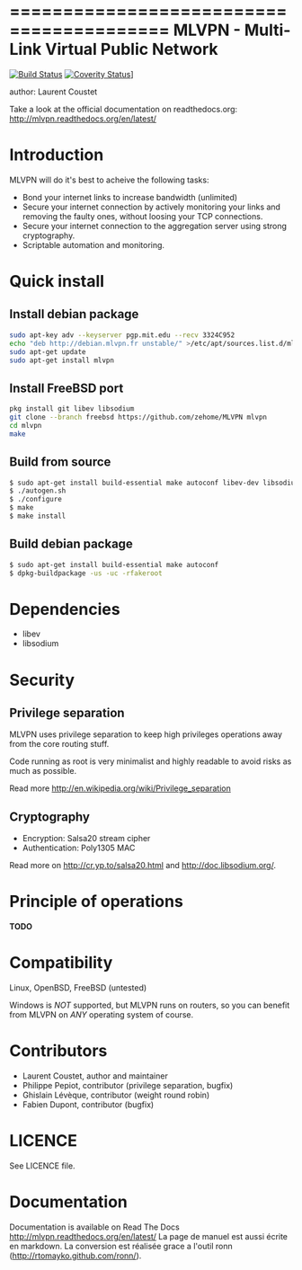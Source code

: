 =========================================
MLVPN - Multi-Link Virtual Public Network
=========================================
[![Build Status](https://travis-ci.org/zehome/MLVPN.svg?branch=ev)](https://travis-ci.org/zehome/MLVPN)
[![Coverity Status](https://scan.coverity.com/projects/4405/badge.svg)](https://scan.coverity.com/projects/4405)]

author: Laurent Coustet <ed arobase zehome.com>

Take a look at the official documentation on readthedocs.org: http://mlvpn.readthedocs.org/en/latest/

Introduction
============
MLVPN will do it's best to acheive the following tasks:

  * Bond your internet links to increase bandwidth (unlimited)
  * Secure your internet connection by actively monitoring
    your links and removing the faulty ones, without loosing
    your TCP connections.
  * Secure your internet connection to the aggregation server using
    strong cryptography.
  * Scriptable automation and monitoring.

Quick install
=============

Install debian package
----------------------
```sh
sudo apt-key adv --keyserver pgp.mit.edu --recv 3324C952
echo "deb http://debian.mlvpn.fr unstable/" >/etc/apt/sources.list.d/mlvpn.list
sudo apt-get update
sudo apt-get install mlvpn
```


Install FreeBSD port
--------------------
```sh
pkg install git libev libsodium
git clone --branch freebsd https://github.com/zehome/MLVPN mlvpn
cd mlvpn
make
```

Build from source
-----------------
```sh
$ sudo apt-get install build-essential make autoconf libev-dev libsodium-dev
$ ./autogen.sh
$ ./configure
$ make
$ make install
```

Build debian package
--------------------
```sh
$ sudo apt-get install build-essential make autoconf
$ dpkg-buildpackage -us -uc -rfakeroot
```

Dependencies
============
  - libev
  - libsodium

Security
========

Privilege separation
--------------------
MLVPN uses privilege separation to keep high privileges operations
away from the core routing stuff.

Code running as root is very minimalist and highly readable to
avoid risks as much as possible.

Read more http://en.wikipedia.org/wiki/Privilege_separation

Cryptography
------------
  * Encryption: Salsa20 stream cipher
  * Authentication: Poly1305 MAC

Read more on http://cr.yp.to/salsa20.html and http://doc.libsodium.org/.


Principle of operations
=======================
**TODO**

Compatibility
=============
Linux, OpenBSD, FreeBSD (untested)

Windows is *NOT* supported, but MLVPN runs on routers, so you can
benefit from MLVPN on *ANY* operating system of course.

Contributors
============
  * Laurent Coustet, author and maintainer
  * Philippe Pepiot, contributor (privilege separation, bugfix)
  * Ghislain Lévèque, contributor (weight round robin)
  * Fabien Dupont, contributor (bugfix)

LICENCE
=======
See LICENCE file.

Documentation
=============
Documentation is available on Read The Docs http://mlvpn.readthedocs.org/en/latest/
La page de manuel est aussi écrite en markdown. La conversion est réalisée grace a l'outil
ronn (http://rtomayko.github.com/ronn/).
